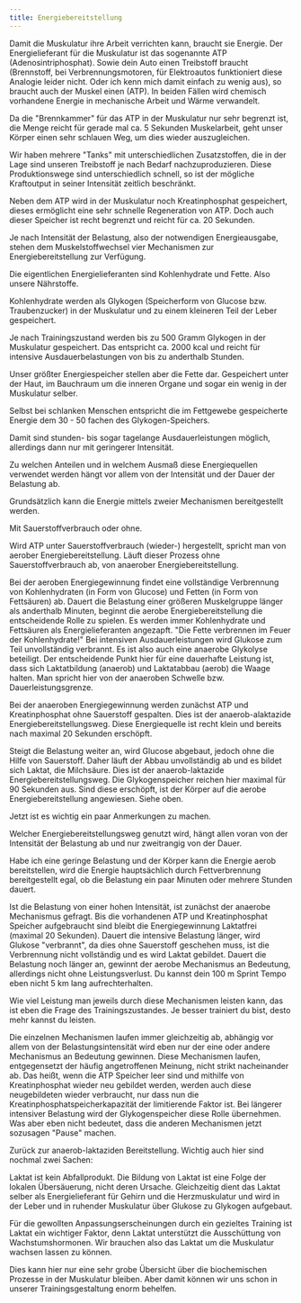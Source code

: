 ```yaml
---
title: Energiebereitstellung
---
```


Damit die Muskulatur ihre Arbeit verrichten kann, braucht sie Energie.
Der Energielieferant für die Muskulatur ist das sogenannte ATP
(Adenosintriphosphat). Sowie dein Auto einen Treibstoff braucht
(Brennstoff, bei Verbrennungsmotoren, für Elektroautos funktioniert
diese Analogie leider nicht. Oder ich kenn mich damit einfach zu wenig
aus), so braucht auch der Muskel einen (ATP). In beiden Fällen wird
chemisch vorhandene Energie in mechanische Arbeit und Wärme verwandelt.

Da die "Brennkammer" für das ATP in der Muskulatur nur sehr begrenzt
ist, die Menge reicht für gerade mal ca. 5 Sekunden Muskelarbeit, geht
unser Körper einen sehr schlauen Weg, um dies wieder auszugleichen.

Wir haben mehrere "Tanks" mit unterschiedlichen Zusatzstoffen, die in
der Lage sind unseren Treibstoff je nach Bedarf nachzuproduzieren. Diese
Produktionswege sind unterschiedlich schnell, so ist der mögliche
Kraftoutput in seiner Intensität zeitlich beschränkt.

Neben dem ATP wird in der Muskulatur noch Kreatinphosphat gespeichert,
dieses ermöglicht eine sehr schnelle Regeneration von ATP. Doch auch
dieser Speicher ist recht begrenzt und reicht für ca. 20 Sekunden.

Je nach Intensität der Belastung, also der notwendigen Energieausgabe,
stehen dem Muskelstoffwechsel vier Mechanismen zur Energiebereitstellung
zur Verfügung.

Die eigentlichen Energielieferanten sind Kohlenhydrate und Fette. Also
unsere Nährstoffe.

Kohlenhydrate werden als Glykogen (Speicherform von Glucose bzw.
Traubenzucker) in der Muskulatur und zu einem kleineren Teil der Leber
gespeichert.

Je nach Trainingszustand werden bis zu 500 Gramm Glykogen in der
Muskulatur gespeichert. Das entspricht ca. 2000 kcal und reicht für
intensive Ausdauerbelastungen von bis zu anderthalb Stunden.

Unser größter Energiespeicher stellen aber die Fette dar. Gespeichert
unter der Haut, im Bauchraum um die inneren Organe und sogar ein wenig
in der Muskulatur selber.

Selbst bei schlanken Menschen entspricht die im Fettgewebe gespeicherte
Energie dem 30 - 50 fachen des Glykogen-Speichers.

Damit sind stunden- bis sogar tagelange Ausdauerleistungen möglich,
allerdings dann nur mit geringerer Intensität.

Zu welchen Anteilen und in welchem Ausmaß diese Energiequellen verwendet
werden hängt vor allem von der Intensität und der Dauer der Belastung
ab.

Grundsätzlich kann die Energie mittels zweier Mechanismen bereitgestellt
werden.

Mit Sauerstoffverbrauch oder ohne.

Wird ATP unter Sauerstoffverbrauch (wieder-) hergestellt, spricht man
von aerober Energiebereitstellung. Läuft dieser Prozess ohne
Sauerstoffverbrauch ab, von anaerober Energiebereitstellung.

Bei der aeroben Energiegewinnung findet eine vollständige Verbrennung
von Kohlenhydraten (in Form von Glucose) und Fetten (in Form von
Fettsäuren) ab. Dauert die Belastung einer größeren Muskelgruppe länger
als anderthalb Minuten, beginnt die aerobe Energiebereitstellung die
entscheidende Rolle zu spielen. Es werden immer Kohlenhydrate und
Fettsäuren als Energielieferanten angezapft. "Die Fette verbrennen im
Feuer der Kohlenhydrate!" Bei intensiven Ausdauerleistungen wird Glukose
zum Teil unvollständig verbrannt. Es ist also auch eine anaerobe
Glykolyse beteiligt. Der entscheidende Punkt hier für eine dauerhafte
Leistung ist, dass sich Laktatbildung (anaerob) und Laktatabbau (aerob)
die Waage halten. Man spricht hier von der anaeroben Schwelle bzw.
Dauerleistungsgrenze.

Bei der anaeroben Energiegewinnung werden zunächst ATP und
Kreatinphosphat ohne Sauerstoff gespalten. Dies ist der
anaerob-alaktazide Energiebereitstellungsweg. Diese Energiequelle ist
recht klein und bereits nach maximal 20 Sekunden erschöpft.

Steigt die Belastung weiter an, wird Glucose abgebaut, jedoch ohne die
Hilfe von Sauerstoff. Daher läuft der Abbau unvollständig ab und es
bildet sich Laktat, die Milchsäure. Dies ist der anaerob-laktazide
Energiebereitstellungsweg. Die Glykogenspeicher reichen hier maximal für
90 Sekunden aus. Sind diese erschöpft, ist der Körper auf die aerobe
Energiebereitstellung angewiesen. Siehe oben.

Jetzt ist es wichtig ein paar Anmerkungen zu machen.

Welcher Energiebereitstellungsweg genutzt wird, hängt allen voran von
der Intensität der Belastung ab und nur zweitrangig von der Dauer.

Habe ich eine geringe Belastung und der Körper kann die Energie aerob
bereitstellen, wird die Energie hauptsächlich durch Fettverbrennung
bereitgestellt egal, ob die Belastung ein paar Minuten oder mehrere
Stunden dauert.

Ist die Belastung von einer hohen Intensität, ist zunächst der anaerobe
Mechanismus gefragt. Bis die vorhandenen ATP und Kreatinphosphat
Speicher aufgebraucht sind bleibt die Energiegewinnung Laktatfrei
(maximal 20 Sekunden). Dauert die intensive Belastung länger, wird
Glukose "verbrannt", da dies ohne Sauerstoff geschehen muss, ist die
Verbrennung nicht vollständig und es wird Laktat gebildet. Dauert die
Belastung noch länger an, gewinnt der aerobe Mechanismus an Bedeutung,
allerdings nicht ohne Leistungsverlust. Du kannst dein 100 m Sprint
Tempo eben nicht 5 km lang aufrechterhalten.

Wie viel Leistung man jeweils durch diese Mechanismen leisten kann, das
ist eben die Frage des Trainingszustandes. Je besser trainiert du bist,
desto mehr kannst du leisten.

Die einzelnen Mechanismen laufen immer gleichzeitig ab, abhängig vor
allem von der Belastungsintensität wird eben nur der eine oder andere
Mechanismus an Bedeutung gewinnen. Diese Mechanismen laufen,
entgegensetzt der häufig angetroffenen Meinung, nicht strikt
nacheinander ab. Das heißt, wenn die ATP Speicher leer sind und mithilfe
von Kreatinphosphat wieder neu gebildet werden, werden auch diese
neugebildeten wieder verbraucht, nur dass nun die
Kreatinphosphatspeicherkapazität der limitierende Faktor ist. Bei
längerer intensiver Belastung wird der Glykogenspeicher diese Rolle
übernehmen. Was aber eben nicht bedeutet, dass die anderen Mechanismen
jetzt sozusagen "Pause" machen.

Zurück zur anaerob-laktaziden Bereitstellung. Wichtig auch hier sind
nochmal zwei Sachen:

Laktat ist kein Abfallprodukt. Die Bildung von Laktat ist eine Folge der
lokalen Übersäuerung, nicht deren Ursache. Gleichzeitig dient das Laktat
selber als Energielieferant für Gehirn und die Herzmuskulatur und wird
in der Leber und in ruhender Muskulatur über Glukose zu Glykogen
aufgebaut.

Für die gewollten Anpassungserscheinungen durch ein gezieltes Training
ist Laktat ein wichtiger Faktor, denn Laktat unterstützt die
Ausschüttung von Wachstumshormonen. Wir brauchen also das Laktat um die
Muskulatur wachsen lassen zu können.

Dies kann hier nur eine sehr grobe Übersicht über die biochemischen
Prozesse in der Muskulatur bleiben.  Aber damit können wir uns schon in unserer Trainingsgestaltung enorm behelfen.  

